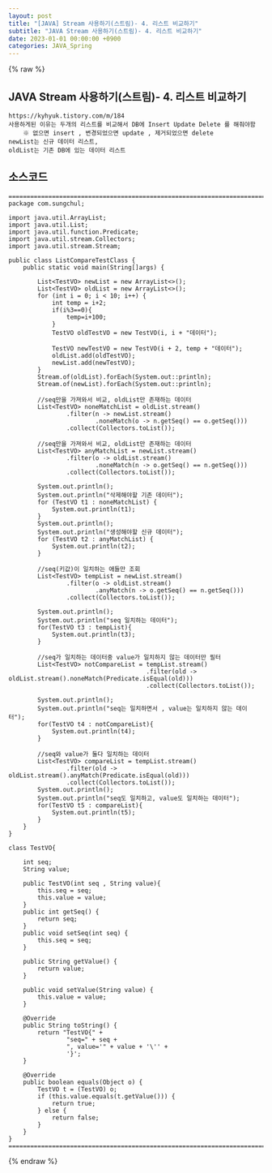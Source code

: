 ```yaml
---
layout: post
title: "[JAVA] Stream 사용하기(스트림)- 4. 리스트 비교하기"
subtitle: "JAVA Stream 사용하기(스트림)- 4. 리스트 비교하기"
date: 2023-01-01 00:00:00 +0900
categories: JAVA_Spring
---
```

{% raw %}
## JAVA Stream 사용하기(스트림)- 4. 리스트 비교하기  
  
	https://kyhyuk.tistory.com/m/184  
	사용하게된 이유는 두개의 리스트를 비교해서 DB에 Insert Update Delete 를 해줘야함  
		※ 없으면 insert , 변경되었으면 update , 제거되었으면 delete  
	newList는 신규 데이터 리스트,  
	oldList는 기존 DB에 있는 데이터 리스트  
  
## 소스코드  
  
	=================================================================================================================  
	package com.sungchul;  
  
	import java.util.ArrayList;  
	import java.util.List;  
	import java.util.function.Predicate;  
	import java.util.stream.Collectors;  
	import java.util.stream.Stream;  
  
	public class ListCompareTestClass {  
		public static void main(String[]args) {  
  
			List<TestVO> newList = new ArrayList<>();  
			List<TestVO> oldList = new ArrayList<>();  
			for (int i = 0; i < 10; i++) {  
				int temp = i+2;  
				if(i%3==0){  
					temp=i+100;  
				}  
				TestVO oldTestVO = new TestVO(i, i + "데이터");  
  
				TestVO newTestVO = new TestVO(i + 2, temp + "데이터");  
				oldList.add(oldTestVO);  
				newList.add(newTestVO);  
			}  
			Stream.of(oldList).forEach(System.out::println);  
			Stream.of(newList).forEach(System.out::println);  
  
			//seq만을 가져와서 비교, oldList만 존재하는 데이터  
			List<TestVO> noneMatchList = oldList.stream()  
					.filter(n -> newList.stream()  
							.noneMatch(o -> n.getSeq() == o.getSeq()))  
					.collect(Collectors.toList());  
  
			//seq만을 가져와서 비교, oldList만 존재하는 데이터  
			List<TestVO> anyMatchList = newList.stream()  
					.filter(o -> oldList.stream()  
							.noneMatch(n -> o.getSeq() == n.getSeq()))  
					.collect(Collectors.toList());  
  
			System.out.println();  
			System.out.println("삭제해야할 기존 데이터");  
			for (TestVO t1 : noneMatchList) {  
				System.out.println(t1);  
			}  
			System.out.println();  
			System.out.println("생성해야할 신규 데이터");  
			for (TestVO t2 : anyMatchList) {  
				System.out.println(t2);  
			}  
  
			//seq(키값)이 일치하는 애들만 조회  
			List<TestVO> tempList = newList.stream()  
					.filter(o -> oldList.stream()  
							.anyMatch(n -> o.getSeq() == n.getSeq()))  
					.collect(Collectors.toList());  
  
			System.out.println();  
			System.out.println("seq 일치하는 데이터");  
			for(TestVO t3 : tempList){  
				System.out.println(t3);  
			}  
  
			//seq가 일치하는 데이터중 value가 일치하지 않는 데이터만 필터  
			List<TestVO> notCompareList = tempList.stream()  
										  .filter(old -> oldList.stream().noneMatch(Predicate.isEqual(old)))  
										  .collect(Collectors.toList());  
  
			System.out.println();  
			System.out.println("seq는 일치하면서 , value는 일치하지 않는 데이터");  
			for(TestVO t4 : notCompareList){  
				System.out.println(t4);  
			}  
  
			//seq와 value가 둘다 일치하는 데이터  
			List<TestVO> compareList = tempList.stream()  
					.filter(old -> oldList.stream().anyMatch(Predicate.isEqual(old)))  
					.collect(Collectors.toList());  
			System.out.println();  
			System.out.println("seq도 일치하고, value도 일치하는 데이터");  
			for(TestVO t5 : compareList){  
				System.out.println(t5);  
			}  
		}  
	}  
  
	class TestVO{  
  
		int seq;  
		String value;  
  
		public TestVO(int seq , String value){  
			this.seq = seq;  
			this.value = value;  
		}  
		public int getSeq() {  
			return seq;  
		}  
		public void setSeq(int seq) {  
			this.seq = seq;  
		}  
  
		public String getValue() {  
			return value;  
		}  
  
		public void setValue(String value) {  
			this.value = value;  
		}  
  
		@Override  
		public String toString() {  
			return "TestVO{" +  
					"seq=" + seq +  
					", value='" + value + '\'' +  
					'}';  
		}  
  
		@Override  
		public boolean equals(Object o) {  
			TestVO t = (TestVO) o;  
			if (this.value.equals(t.getValue())) {  
				return true;  
			} else {  
				return false;  
			}  
		}  
	}  
	=================================================================================================================  

{% endraw %}

